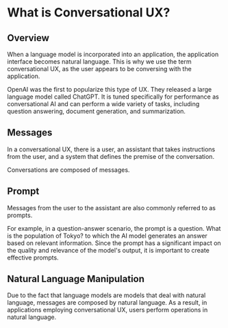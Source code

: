 # What is Conversational UX?

## Overview

When a language model is incorporated into an application, the application interface becomes natural language.
This is why we use the term conversational UX, as the user appears to be conversing with the application.

OpenAI was the first to popularize this type of UX. They released a large language model called ChatGPT.
It is tuned specifically for performance as conversational AI and can perform a wide variety of tasks, including question answering, document generation, and summarization.

## Messages

In a conversational UX, there is a user, an assistant that takes instructions from the user, and a system that defines the premise of the conversation.

Conversations are composed of messages.

## Prompt

Messages from the user to the assistant are also commonly referred to as prompts.

For example, in a question-answer scenario, the prompt is a question. What is the population of Tokyo? to which the AI model generates an answer based on relevant information. Since the prompt has a significant impact on the quality and relevance of the model's output, it is important to create effective prompts.

## Natural Language Manipulation

Due to the fact that language models are models that deal with natural language, messages are composed by natural language. As a result, in applications employing conversational UX, users perform operations in natural language.
